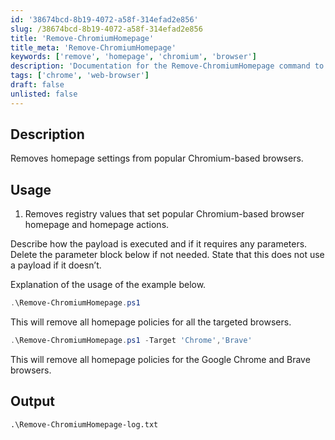 ```yaml
---
id: '38674bcd-8b19-4072-a58f-314efad2e856'  
slug: /38674bcd-8b19-4072-a58f-314efad2e856  
title: 'Remove-ChromiumHomepage'  
title_meta: 'Remove-ChromiumHomepage'  
keywords: ['remove', 'homepage', 'chromium', 'browser']  
description: 'Documentation for the Remove-ChromiumHomepage command to remove homepage settings from popular Chromium-based browsers.'  
tags: ['chrome', 'web-browser']  
draft: false  
unlisted: false  
---  
```


## Description  
Removes homepage settings from popular Chromium-based browsers.  

## Usage  
1. Removes registry values that set popular Chromium-based browser homepage and homepage actions.  

Describe how the payload is executed and if it requires any parameters. Delete the parameter block below if not needed. State that this does not use a payload if it doesn’t.  

Explanation of the usage of the example below.  

```powershell  
.\Remove-ChromiumHomepage.ps1  
```  
This will remove all homepage policies for all the targeted browsers.  

```powershell  
.\Remove-ChromiumHomepage.ps1 -Target 'Chrome','Brave'  
```  
This will remove all homepage policies for the Google Chrome and Brave browsers.  

## Output  

```
.\Remove-ChromiumHomepage-log.txt  
```  
